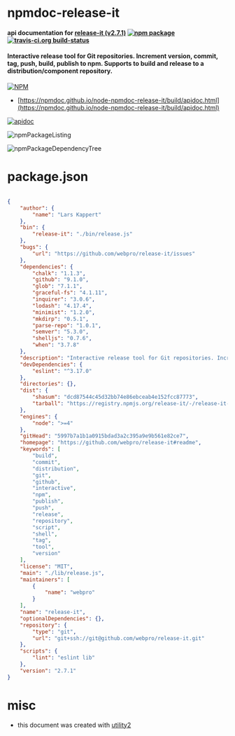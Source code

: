 # npmdoc-release-it

#### api documentation for  [release-it (v2.7.1)](https://github.com/webpro/release-it#readme)  [![npm package](https://img.shields.io/npm/v/npmdoc-release-it.svg?style=flat-square)](https://www.npmjs.org/package/npmdoc-release-it) [![travis-ci.org build-status](https://api.travis-ci.org/npmdoc/node-npmdoc-release-it.svg)](https://travis-ci.org/npmdoc/node-npmdoc-release-it)

#### Interactive release tool for Git repositories. Increment version, commit, tag, push, build, publish to npm. Supports to build and release to a distribution/component repository.

[![NPM](https://nodei.co/npm/release-it.png?downloads=true&downloadRank=true&stars=true)](https://www.npmjs.com/package/release-it)

- [https://npmdoc.github.io/node-npmdoc-release-it/build/apidoc.html](https://npmdoc.github.io/node-npmdoc-release-it/build/apidoc.html)

[![apidoc](https://npmdoc.github.io/node-npmdoc-release-it/build/screenCapture.buildCi.browser.%252Ftmp%252Fbuild%252Fapidoc.html.png)](https://npmdoc.github.io/node-npmdoc-release-it/build/apidoc.html)

![npmPackageListing](https://npmdoc.github.io/node-npmdoc-release-it/build/screenCapture.npmPackageListing.svg)

![npmPackageDependencyTree](https://npmdoc.github.io/node-npmdoc-release-it/build/screenCapture.npmPackageDependencyTree.svg)



# package.json

```json

{
    "author": {
        "name": "Lars Kappert"
    },
    "bin": {
        "release-it": "./bin/release.js"
    },
    "bugs": {
        "url": "https://github.com/webpro/release-it/issues"
    },
    "dependencies": {
        "chalk": "1.1.3",
        "github": "9.1.0",
        "glob": "7.1.1",
        "graceful-fs": "4.1.11",
        "inquirer": "3.0.6",
        "lodash": "4.17.4",
        "minimist": "1.2.0",
        "mkdirp": "0.5.1",
        "parse-repo": "1.0.1",
        "semver": "5.3.0",
        "shelljs": "0.7.6",
        "when": "3.7.8"
    },
    "description": "Interactive release tool for Git repositories. Increment version, commit, tag, push, build, publish to npm. Supports to build and release to a distribution/component repository.",
    "devDependencies": {
        "eslint": "^3.17.0"
    },
    "directories": {},
    "dist": {
        "shasum": "dcd87544c45d32bb74e86ebceab4e152fcc87773",
        "tarball": "https://registry.npmjs.org/release-it/-/release-it-2.7.1.tgz"
    },
    "engines": {
        "node": ">=4"
    },
    "gitHead": "5997b7a1b1a0915bdad3a2c395a9e9b561e82ce7",
    "homepage": "https://github.com/webpro/release-it#readme",
    "keywords": [
        "build",
        "commit",
        "distribution",
        "git",
        "github",
        "interactive",
        "npm",
        "publish",
        "push",
        "release",
        "repository",
        "script",
        "shell",
        "tag",
        "tool",
        "version"
    ],
    "license": "MIT",
    "main": "./lib/release.js",
    "maintainers": [
        {
            "name": "webpro"
        }
    ],
    "name": "release-it",
    "optionalDependencies": {},
    "repository": {
        "type": "git",
        "url": "git+ssh://git@github.com/webpro/release-it.git"
    },
    "scripts": {
        "lint": "eslint lib"
    },
    "version": "2.7.1"
}
```



# misc
- this document was created with [utility2](https://github.com/kaizhu256/node-utility2)
